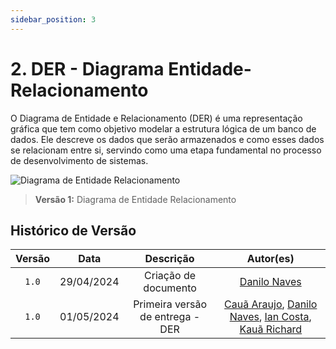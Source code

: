 ```yaml
---
sidebar_position: 3
---
```


# 2. DER - Diagrama Entidade-Relacionamento

O Diagrama de Entidade e Relacionamento (DER) é uma representação gráfica que tem como objetivo modelar a estrutura lógica de um banco de dados. Ele descreve os dados que serão armazenados e como esses dados se relacionam entre si, servindo como uma etapa fundamental no processo de desenvolvimento de sistemas.

![Diagrama de Entidade Relacionamento](/img/ragnarok_drawio.svg)

> **Versão 1:** Diagrama de Entidade Relacionamento


## <a>Histórico de Versão</a>

| Versão | Data | Descrição | Autor(es) |
| :------: | :----------: | :-----------: | :---------: |
| `1.0` | 29/04/2024 | Criação de documento | [Danilo Naves](https://github.com/DaniloNavesS) |
| `1.0` | 01/05/2024 | Primeira versão de entrega - DER | [Cauã Araujo](https://github.com/caua08), [Danilo Naves](https://github.com/DaniloNavesS), [Ian Costa](https://github.com/iancostag),  [Kauã Richard](https://github.com/rich4rd1)|



